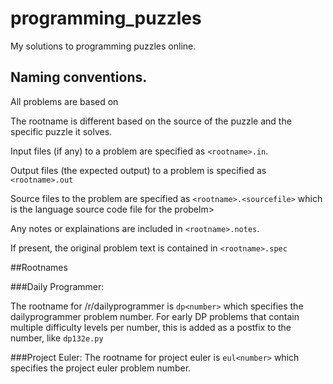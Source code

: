 # programming_puzzles
My solutions to programming puzzles online.

## Naming conventions.


All problems are based on <rootname>

The rootname is different based on the source of the puzzle and the specific puzzle it solves.

Input files (if any) to a problem are specified as `<rootname>.in`. 

Output files (the expected output) to a problem is specified as `<rootname>.out`

Source files to the problem are specified as `<rootname>.<sourcefile>` which is the language source code file for the probelm>

Any notes or explainations are included in `<rootname>.notes`.

If present, the original problem text is contained in `<rootname>.spec`

##Rootnames

###Daily Programmer:

  The rootname for /r/dailyprogrammer is `dp<number>` which specifies the dailyprogrammer problem number.  For early DP problems that contain multiple difficulty levels per number, this is added as a postfix to the number, like `dp132e.py`

###Project Euler:
  The rootname for project euler is `eul<number>` which specifies the project euler problem number.


